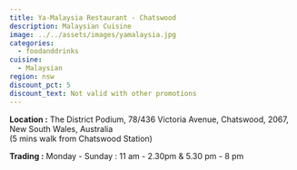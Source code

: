 ```yaml
---
title: Ya-Malaysia Restaurant - Chatswood
description: Malaysian Cuisine
image: ../../assets/images/yamalaysia.jpg
categories:
  - foodanddrinks
cuisine:
  - Malaysian
region: nsw
discount_pct: 5
discount_text: Not valid with other promotions
---
```


**Location :** The District Podium, 78/436 Victoria Avenue, Chatswood, 2067, New South Wales, Australia\
(5 mins walk from Chatswood Station)

**Trading :** Monday - Sunday : 11 am - 2.30pm & 5.30 pm - 8 pm
